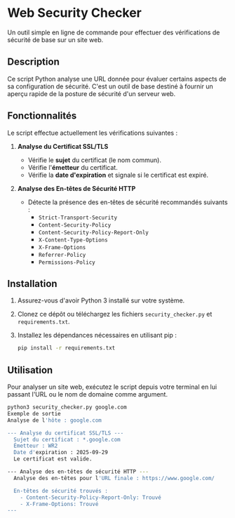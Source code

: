 # Web Security Checker

Un outil simple en ligne de commande pour effectuer des vérifications de sécurité de base sur un site web.

## Description

Ce script Python analyse une URL donnée pour évaluer certains aspects de sa configuration de sécurité. C'est un outil de base destiné à fournir un aperçu rapide de la posture de sécurité d'un serveur web.

## Fonctionnalités

Le script effectue actuellement les vérifications suivantes :

1.  **Analyse du Certificat SSL/TLS**
    *   Vérifie le **sujet** du certificat (le nom commun).
    *   Vérifie l'**émetteur** du certificat.
    *   Vérifie la **date d'expiration** et signale si le certificat est expiré.

2.  **Analyse des En-têtes de Sécurité HTTP**
    *   Détecte la présence des en-têtes de sécurité recommandés suivants :
        *   `Strict-Transport-Security`
        *   `Content-Security-Policy`
        *   `Content-Security-Policy-Report-Only`
        *   `X-Content-Type-Options`
        *   `X-Frame-Options`
        *   `Referrer-Policy`
        *   `Permissions-Policy`

## Installation

1.  Assurez-vous d'avoir Python 3 installé sur votre système.
2.  Clonez ce dépôt ou téléchargez les fichiers `security_checker.py` et `requirements.txt`.
3.  Installez les dépendances nécessaires en utilisant pip :

    ```bash
    pip install -r requirements.txt
    ```

## Utilisation

Pour analyser un site web, exécutez le script depuis votre terminal en lui passant l'URL ou le nom de domaine comme argument.

```bash
python3 security_checker.py google.com
Exemple de sortie
Analyse de l'hôte : google.com

--- Analyse du certificat SSL/TLS ---
  Sujet du certificat : *.google.com
  Émetteur : WR2
  Date d'expiration : 2025-09-29
  Le certificat est valide.

--- Analyse des en-têtes de sécurité HTTP ---
  Analyse des en-têtes pour l'URL finale : https://www.google.com/

  En-têtes de sécurité trouvés :
    - Content-Security-Policy-Report-Only: Trouvé
    - X-Frame-Options: Trouvé
---